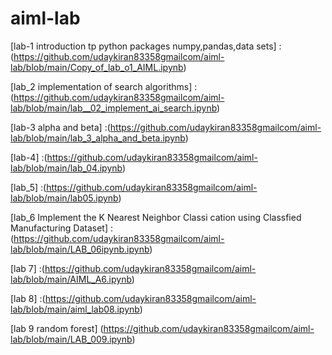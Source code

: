 # aiml-lab
[lab-1 introduction tp python packages numpy,pandas,data sets] :(https://github.com/udaykiran83358gmailcom/aiml-lab/blob/main/Copy_of_lab_o1_AIML.ipynb) 

[lab_2 implementation of search algorithms] :(https://github.com/udaykiran83358gmailcom/aiml-lab/blob/main/lab__02_implement_ai_search.ipynb)

[lab-3 alpha and beta] :(https://github.com/udaykiran83358gmailcom/aiml-lab/blob/main/lab_3_alpha_and_beta.ipynb)

[lab-4] :(https://github.com/udaykiran83358gmailcom/aiml-lab/blob/main/lab_04.ipynb)

[lab_5] :(https://github.com/udaykiran83358gmailcom/aiml-lab/blob/main/lab05.ipynb)

[lab_6 Implement the K Nearest Neighbor Classi cation using Classfied Manufacturing Dataset] :(https://github.com/udaykiran83358gmailcom/aiml-lab/blob/main/LAB_06ipynb.ipynb)

[lab 7] :(https://github.com/udaykiran83358gmailcom/aiml-lab/blob/main/AIML_A6.ipynb)

[lab 8] :(https://github.com/udaykiran83358gmailcom/aiml-lab/blob/main/aiml_lab08.ipynb)

[lab 9 random forest] (https://github.com/udaykiran83358gmailcom/aiml-lab/blob/main/LAB_009.ipynb)
